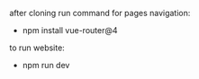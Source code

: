 after cloning run command for pages navigation:
- npm install vue-router@4

to run website:
- npm run dev
